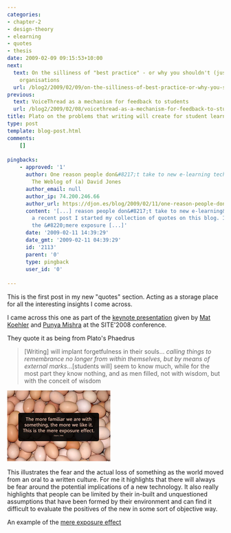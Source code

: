 ```yaml
---
categories:
- chapter-2
- design-theory
- elearning
- quotes
- thesis
date: 2009-02-09 09:15:53+10:00
next:
  text: On the silliness of "best practice" - or why you shouldn't (just) copy successful
    organisations
  url: /blog2/2009/02/09/on-the-silliness-of-best-practice-or-why-you-shouldnt-just-copy-successful-organisations/
previous:
  text: VoiceThread as a mechanism for feedback to students
  url: /blog2/2009/02/08/voicethread-as-a-mechanism-for-feedback-to-students/
title: Plato on the problems that writing will create for student learning
type: post
template: blog-post.html
comments:
    []
    
pingbacks:
    - approved: '1'
      author: One reason people don&#8217;t take to new e-learning technology &laquo;
        The Weblog of (a) David Jones
      author_email: null
      author_ip: 74.200.246.66
      author_url: https://djon.es/blog/2009/02/11/one-reason-people-dont-take-to-new-e-learning-technology/
      content: '[...] reason people don&#8217;t take to new e-learning&nbsp;technology  In
        a recent post I started my collection of quotes on this blog. I also talked about
        the &#8220;mere exposure [...]'
      date: '2009-02-11 14:39:29'
      date_gmt: '2009-02-11 04:39:29'
      id: '2113'
      parent: '0'
      type: pingback
      user_id: '0'
    
---
```

This is the first post in my new "quotes" section. Acting as a storage place for all the interesting insights I come across.

I came across this one as part of the [keynote presentation](http://punya.educ.msu.edu/2008/03/18/site-2008-keynote/) given by [Mat Koehler](http://mkoehler.educ.msu.edu/blog/) and [Punya Mishra](http://punya.educ.msu.edu/) at the SITE'2008 conference.

They quote it as being from Plato's Phaedrus

> \[Writing\] will implant forgetfulness in their souls... _calling things to remembrance no longer from within themselves, but by means of external marks_...\[students will\] seem to know much, while for the most part they know nothing, and as men filled, not with wisdom, but with the conceit of wisdom

[!['slide' on the mere exposure effect](images/3131491565_073fd42477_m.jpg)](http://www.flickr.com/photos/22498907@N02/3131491565)

This illustrates the fear and the actual loss of something as the world moved from an oral to a written culture. For me it highlights that there will always be fear around the potential implications of a new technology. It also really highlights that people can be limited by their in-built and unquestioned assumptions that have been formed by their environment and can find it difficult to evaluate the positives of the new in some sort of objective way.

An example of the [mere exposure effect](http://en.wikipedia.org/wiki/Mere_exposure_effect)